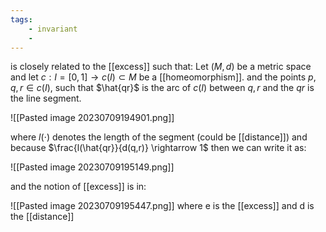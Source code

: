 ```yaml
---
tags: 
	- invariant
	- 
---
```

is closely related to the [[excess]] such that:
Let $(M,d)$ be a metric space and let $c:I=[0,1] \rightarrow c(I)\subset M$
be a [[homeomorphism]].
and the points $p,q,r \in c(I)$, such that $\hat{qr}$  is the arc of $c(I)$ between $q,r$ 
and the $qr$ is the line segment.

![[Pasted image 20230709194901.png]]

where $l(\cdot)$ denotes the length of the segment (could be [[distance]])
and because $\frac{l(\hat{qr}}{d(q,r)} \rightarrow 1$ then we can write it as:

![[Pasted image 20230709195149.png]]

and the notion of [[excess]] is in:

![[Pasted image 20230709195447.png]]
where e is the [[excess]] and d is the [[distance]]
